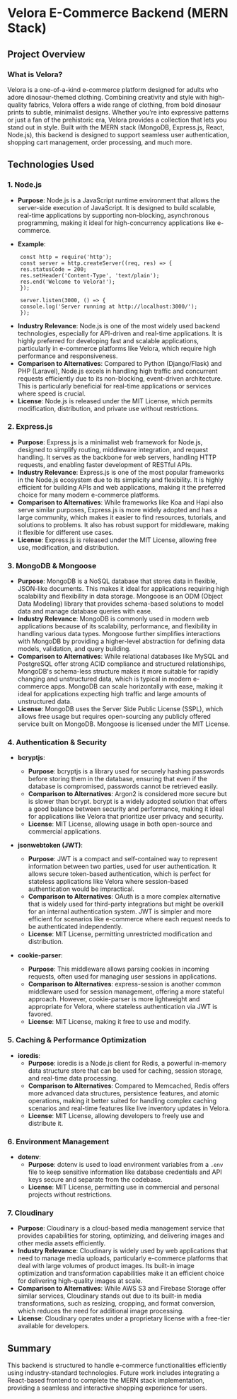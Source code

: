 # Velora E-Commerce Backend (MERN Stack)

## Project Overview

### What is Velora?

Velora is a one-of-a-kind e-commerce platform designed for adults who adore dinosaur-themed clothing. Combining creativity and style with high-quality fabrics, Velora offers a wide range of clothing, from bold dinosaur prints to subtle, minimalist designs. Whether you’re into expressive patterns or just a fan of the prehistoric era, Velora provides a collection that lets you stand out in style. Built with the MERN stack (MongoDB, Express.js, React, Node.js), this backend is designed to support seamless user authentication, shopping cart management, order processing, and much more.

## Technologies Used

### 1. Node.js

- **Purpose**: Node.js is a JavaScript runtime environment that allows the server-side execution of JavaScript. It is designed to build scalable, real-time applications by supporting non-blocking, asynchronous programming, making it ideal for high-concurrency applications like e-commerce.

- **Example**:

```
    const http = require('http');
    const server = http.createServer((req, res) => {
    res.statusCode = 200;
    res.setHeader('Content-Type', 'text/plain');
    res.end('Welcome to Velora!');
    });

    server.listen(3000, () => {
    console.log('Server running at http://localhost:3000/');
    });
```

- **Industry Relevance**: Node.js is one of the most widely used backend technologies, especially for API-driven and real-time applications. It is highly preferred for developing fast and scalable applications, particularly in e-commerce platforms like Velora, which require high performance and responsiveness.
- **Comparison to Alternatives**: Compared to Python (Django/Flask) and PHP (Laravel), Node.js excels in handling high traffic and concurrent requests efficiently due to its non-blocking, event-driven architecture. This is particularly beneficial for real-time applications or services where speed is crucial.
- **License**: Node.js is released under the MIT License, which permits modification, distribution, and private use without restrictions.

### 2. Express.js

- **Purpose**: Express.js is a minimalist web framework for Node.js, designed to simplify routing, middleware integration, and request handling. It serves as the backbone for web servers, handling HTTP requests, and enabling faster development of RESTful APIs.
- **Industry Relevance**: Express.js is one of the most popular frameworks in the Node.js ecosystem due to its simplicity and flexibility. It is highly efficient for building APIs and web applications, making it the preferred choice for many modern e-commerce platforms.
- **Comparison to Alternatives**: While frameworks like Koa and Hapi also serve similar purposes, Express.js is more widely adopted and has a large community, which makes it easier to find resources, tutorials, and solutions to problems. It also has robust support for middleware, making it flexible for different use cases.
- **License**: Express.js is released under the MIT License, allowing free use, modification, and distribution.

### 3. MongoDB & Mongoose

- **Purpose**: MongoDB is a NoSQL database that stores data in flexible, JSON-like documents. This makes it ideal for applications requiring high scalability and flexibility in data storage. Mongoose is an ODM (Object Data Modeling) library that provides schema-based solutions to model data and manage database queries with ease.
- **Industry Relevance**: MongoDB is commonly used in modern web applications because of its scalability, performance, and flexibility in handling various data types. Mongoose further simplifies interactions with MongoDB by providing a higher-level abstraction for defining data models, validation, and query building.
- **Comparison to Alternatives**: While relational databases like MySQL and PostgreSQL offer strong ACID compliance and structured relationships, MongoDB's schema-less structure makes it more suitable for rapidly changing and unstructured data, which is typical in modern e-commerce apps. MongoDB can scale horizontally with ease, making it ideal for applications expecting high traffic and large amounts of unstructured data.
- **License**: MongoDB uses the Server Side Public License (SSPL), which allows free usage but requires open-sourcing any publicly offered service built on MongoDB. Mongoose is licensed under the MIT License.

### 4. Authentication & Security

- **bcryptjs**:
  - **Purpose**: bcryptjs is a library used for securely hashing passwords before storing them in the database, ensuring that even if the database is compromised, passwords cannot be retrieved easily.
  - **Comparison to Alternatives**: Argon2 is considered more secure but is slower than bcrypt. bcrypt is a widely adopted solution that offers a good balance between security and performance, making it ideal for applications like Velora that prioritize user privacy and security.
  - **License**: MIT License, allowing usage in both open-source and commercial applications.
- **jsonwebtoken (JWT)**:

  - **Purpose**: JWT is a compact and self-contained way to represent information between two parties, used for user authentication. It allows secure token-based authentication, which is perfect for stateless applications like Velora where session-based authentication would be impractical.
  - **Comparison to Alternatives**: OAuth is a more complex alternative that is widely used for third-party integrations but might be overkill for an internal authentication system. JWT is simpler and more efficient for scenarios like e-commerce where each request needs to be authenticated independently.
  - **License**: MIT License, permitting unrestricted modification and distribution.

- **cookie-parser**:
  - **Purpose**: This middleware allows parsing cookies in incoming requests, often used for managing user sessions in applications.
  - **Comparison to Alternatives**: express-session is another common middleware used for session management, offering a more stateful approach. However, cookie-parser is more lightweight and appropriate for Velora, where stateless authentication via JWT is favored.
  - **License**: MIT License, making it free to use and modify.

### 5. Caching & Performance Optimization

- **ioredis**:
  - **Purpose**: ioredis is a Node.js client for Redis, a powerful in-memory data structure store that can be used for caching, session storage, and real-time data processing.
  - **Comparison to Alternatives**: Compared to Memcached, Redis offers more advanced data structures, persistence features, and atomic operations, making it better suited for handling complex caching scenarios and real-time features like live inventory updates in Velora.
  - **License**: MIT License, allowing developers to freely use and distribute it.

### 6. Environment Management

- **dotenv**:
  - **Purpose**: dotenv is used to load environment variables from a `.env` file to keep sensitive information like database credentials and API keys secure and separate from the codebase.
  - **License**: MIT License, permitting use in commercial and personal projects without restrictions.

### 7. Cloudinary

- **Purpose**: Cloudinary is a cloud-based media management service that provides capabilities for storing, optimizing, and delivering images and other media assets efficiently.
- **Industry Relevance**: Cloudinary is widely used by web applications that need to manage media uploads, particularly e-commerce platforms that deal with large volumes of product images. Its built-in image optimization and transformation capabilities make it an efficient choice for delivering high-quality images at scale.
- **Comparison to Alternatives**: While AWS S3 and Firebase Storage offer similar services, Cloudinary stands out due to its built-in media transformations, such as resizing, cropping, and format conversion, which reduces the need for additional image processing.
- **License**: Cloudinary operates under a proprietary license with a free-tier available for developers.

## Summary

This backend is structured to handle e-commerce functionalities efficiently using industry-standard technologies. Future work includes integrating a React-based frontend to complete the MERN stack implementation, providing a seamless and interactive shopping experience for users.
